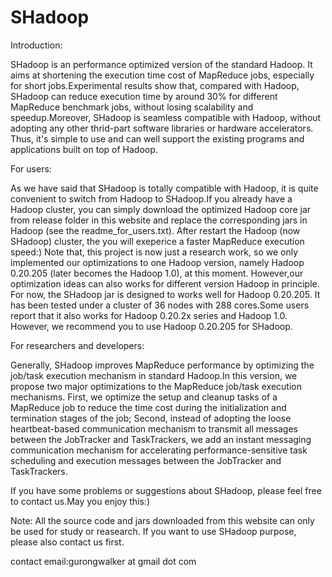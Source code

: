 SHadoop
=======

Introduction:

SHadoop is an performance optimized version of the standard Hadoop. It aims at shortening the execution time cost of MapReduce jobs, especially for short jobs.Experimental results show that, compared with Hadoop, SHadoop can reduce execution time by around 30% for different MapReduce benchmark jobs, without losing scalability and speedup.Moreover, SHadoop is seamless compatible with Hadoop, without adopting any other thrid-part software libraries or hardware accelerators. Thus, it's simple to use and can well support the existing programs and applications built on top of Hadoop.

For users:

As we have said that SHadoop is totally compatible with Hadoop, it is quite convenient to switch from Hadoop to SHadoop.If you already have a Hadoop cluster, you can simply download the optimized Hadoop core jar from release folder in this website and replace the corresponding jars in Hadoop (see the readme_for_users.txt). After restart the Hadoop (now SHadoop) cluster, the you will exeperice a faster MapReduce execution speed:) Note that, this project is now just a research work, so we only implemented our optimizations to one Hadoop version, namely Hadoop 0.20.205 (later becomes the Hadoop 1.0), at this moment. However,our optimization ideas can also works for different version Hadoop in principle. For now, the SHadoop jar is designed to works well for Hadoop 0.20.205. It has been tested under a cluster of 36 nodes with 288 cores.Some users report that it also works for Hadoop 0.20.2x series and Hadoop 1.0. However, we recommend you to use Hadoop 0.20.205 for SHadoop.

For researchers and developers:

Generally, SHadoop improves MapReduce performance by optimizing the job/task execution mechanism in standard Hadoop.In this version, we propose two major optimizations to the MapReduce job/task execution mechanisms. First, we optimize the setup and cleanup tasks of a MapReduce job to reduce the time cost during the initialization and termination stages of the job; Second, instead of adopting the loose heartbeat-based communication mechanism to transmit all messages between the JobTracker and TaskTrackers, we add an instant messaging communication mechanism for accelerating performance-sensitive task scheduling and execution messages between the JobTracker and TaskTrackers. 



If you have some problems or suggestions about SHadoop, please feel free to contact us.May you enjoy this:)

Note: All the source code and jars downloaded from this website can only be used for study or reasearch. If you want to use SHadoop purpose, please also contact us first.

contact email:gurongwalker at gmail dot com
